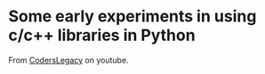 # Some early experiments in using c/c++ libraries in Python

From [CodersLegacy](https://www.youtube.com/@coderslegacy5661) on youtube.

